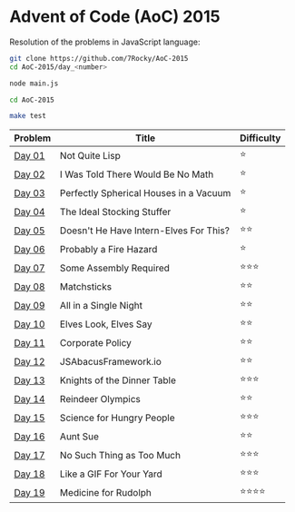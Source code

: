 # Advent of Code (AoC) 2015

Resolution of the problems in JavaScript language:

```bash
git clone https://github.com/7Rocky/AoC-2015
cd AoC-2015/day_<number>

node main.js
```

```bash
cd AoC-2015

make test
```

| Problem          | Title                                  | Difficulty                     |
| ---------------- | -------------------------------------- | ------------------------------ |
| [Day 01](day_01) | Not Quite Lisp                         | :star:                         |
| [Day 02](day_02) | I Was Told There Would Be No Math      | :star:                         |
| [Day 03](day_03) | Perfectly Spherical Houses in a Vacuum | :star:                         |
| [Day 04](day_04) | The Ideal Stocking Stuffer             | :star:                         |
| [Day 05](day_05) | Doesn't He Have Intern-Elves For This? | :star::star:                   |
| [Day 06](day_06) | Probably a Fire Hazard                 | :star:                         |
| [Day 07](day_07) | Some Assembly Required                 | :star::star::star:             |
| [Day 08](day_08) | Matchsticks                            | :star::star:                   |
| [Day 09](day_09) | All in a Single Night                  | :star::star:                   |
| [Day 10](day_10) | Elves Look, Elves Say                  | :star::star:                   |
| [Day 11](day_11) | Corporate Policy                       | :star::star:                   |
| [Day 12](day_12) | JSAbacusFramework.io                   | :star::star:                   |
| [Day 13](day_13) | Knights of the Dinner Table            | :star::star::star:             |
| [Day 14](day_14) | Reindeer Olympics                      | :star::star:                   |
| [Day 15](day_15) | Science for Hungry People              | :star::star::star:             |
| [Day 16](day_16) | Aunt Sue                               | :star::star:                   |
| [Day 17](day_17) | No Such Thing as Too Much              | :star::star::star:             |
| [Day 18](day_18) | Like a GIF For Your Yard               | :star::star::star:             |
| [Day 19](day_19) | Medicine for Rudolph                   | :star::star::star::star:       |
